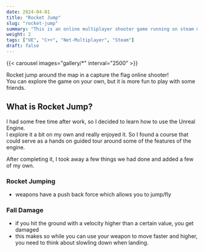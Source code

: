 ```yaml
---
date: 2024-04-01
title: "Rocket Jump"
slug: "rocket-jump"
summary: "This is an online multiplayer shooter game running on steam made as part of a programming course taken to get more familiar the Unreal Engine."
weight: 2
tags: ["UE", "C++", "Net-Multiplayer", "Steam"]
draft: false
---
```


{{< carousel images="gallery/*" interval="2500" >}}


Rocket jump around the map in a capture the flag online shooter!  
You can explore the game on your own, but it is more fun to play with some friends.  


## What is Rocket Jump?
I had some free time after work, so I decided to learn how to use the Unreal Engine.  
I explore it a bit on my own and really enjoyed it. So I found a course that could serve as a hands on guided tour around some of the features of the engine.    

After completing it, I took away a few things we had done and added a few of my own.

### Rocket Jumping
- weapons have a push back force which allows you to jump/fly

### Fall Damage
- if you hit the ground with a velocity higher than a certain value, you get damaged
- this makes so while you can use your weapon to move faster and higher, you need to think about slowling down when landing.

<!-- ## How can I play it?
You can download it here
- LINK TO DOWNLOAD

While you should be able to launch the game, host a session, and explore the map and game mechanics.  
The the multiplayer aspect might need some additional steps. 
if you have any questions, feel free to contact me.

### option 1 : I will add you to my steam dev group
- send me a message and I will invite you to my steam app group, which will allow you to play the game with whoever else is online
### options 2 : modify the steam app id to point to your own app id
- modify the steam app id to point to an app id that you own.
- I don't recommend using the 480 steam app id since that is meant for development testing purposes. -->
